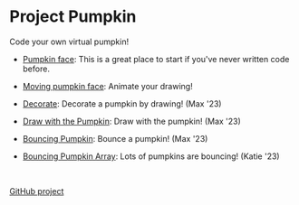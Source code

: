 # Project Pumpkin

<div id="sketch">
</div>

Code your own virtual pumpkin!

* [Pumpkin face](face.html): This is a great place to start if you've never
    written code before.

* [Moving pumpkin face](moving_face.html): Animate your drawing!

* [Decorate](decorate.html): Decorate a pumpkin by drawing! (Max '23)

* [Draw with the Pumpkin](drawWithPumpkin.html): Draw with the pumpkin! (Max '23)

* [Bouncing Pumpkin](bounce.html): Bounce a pumpkin! (Max '23)

* [Bouncing Pumpkin Array](bouncing_pumpkins_array.html): Lots of pumpkins are bouncing! (Katie '23)

<script src="p5/p5.js"></script>
<script src="face.js"></script>


<br/>

[GitHub project](https://github.com/dkessner/ProjectPumpkin)
